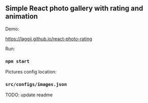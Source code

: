 ## Simple React photo gallery with rating and animation

Demo:

https://laggii.github.io/react-photo-rating

Run:
### `npm start`

Pictures config location:

### `src/configs/images.json`


TODO: update readme
